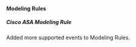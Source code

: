 
#### Modeling Rules

##### Cisco ASA Modeling Rule

Added more supported events to Modeling Rules.
